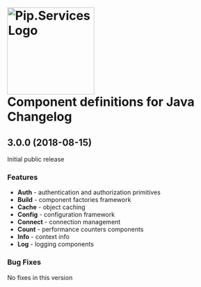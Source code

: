 # <img src="https://uploads-ssl.webflow.com/5ea5d3315186cf5ec60c3ee4/5edf1c94ce4c859f2b188094_logo.svg" alt="Pip.Services Logo" width="200"> <br/> Component definitions for Java Changelog

## <a name="3.0.0"></a> 3.0.0 (2018-08-15)

Initial public release

### Features
- **Auth** - authentication and authorization primitives
- **Build** - component factories framework
- **Cache** - object caching
- **Config** - configuration framework
- **Connect** - connection management
- **Count** - performance counters components
- **Info** - context info
- **Log** - logging components

### Bug Fixes
No fixes in this version


